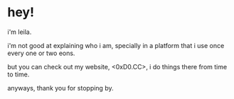 # hey!

i'm leila.

i'm not good at explaining who i am, specially in a platform that i use once every one or two eons.

but you can check out my website, <0xD0.CC>, i do things there from time to time.

anyways, thank you for stopping by.

<!-- kritterhouse's Github Profile - 5 May 2023 -->
<!-- I see you like snooping through RAW Markdown files, take anything you want. Its yours now. -->
